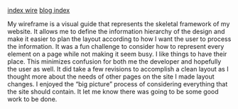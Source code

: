 [index wire](wireframe-index.png)
[blog index](week-2/wireframe-blog-index.png)

My wireframe is a visual guide that represents the skeletal framework of my website.  It allows me to define the information hierarchy of the design and make it easier to plan the layout according to how I want the user to process the information.  It was a fun challenge to consider how to represent every element on  a page while not making it seem busy.  I like things to have their place.  This minimizes confusion for both me the developer and hopefully the user as well.  It  did take a few revisions to accomplish a clean layout as I thought more about the needs of other pages on the site I made layout changes.  I enjoyed the “big picture” process of considering everything that the site should contain.  It let me know there was going to be some good work to be done.

